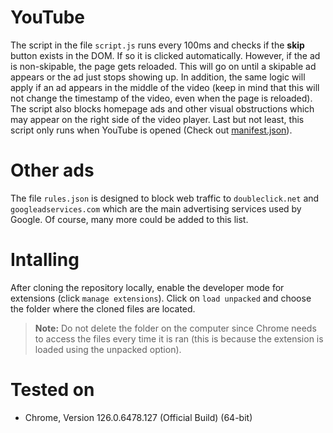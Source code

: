 # YouTube

The script in the file `script.js` runs every 100ms and checks if the <b>skip</b> button exists in the DOM. If so it is clicked automatically. However, if the ad is non-skipable, the page gets reloaded. This will go on until a skipable ad appears or the ad just stops showing up. In addition, the same logic will apply if an ad appears in the middle of the video (keep in mind that this will not change the timestamp of the video, even when the page is reloaded). The script also blocks homepage ads and other visual obstructions which may appear on the right side of the video player. Last but not least, this script only runs when YouTube is opened (Check out [manifest.json](https://github.com/sorin373/Chrome-Extension-Ad-Blocker/manifest.json)).

# Other ads

The file `rules.json` is designed to block web traffic to `doubleclick.net` and `googleadservices.com` which are the main advertising services used by Google. Of course, many more could be added to this list.

# Intalling

After cloning the repository locally, enable the developer mode for extensions (click `manage extensions`). Click on `load unpacked` and choose the folder where the cloned files are located. 

> **Note:** Do not delete the folder on the computer since Chrome needs to access the files every time it is ran (this is because the extension is loaded using the unpacked option).

# Tested on

- Chrome, Version 126.0.6478.127 (Official Build) (64-bit)